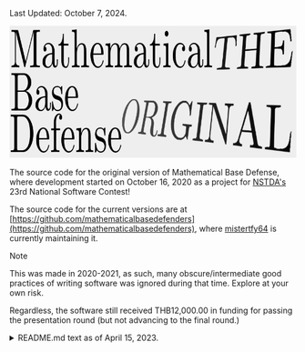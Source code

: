 Last Updated: October 7, 2024.

<p align="center">
  <img width="819" height="232" src="./mathematical_base_defense_the_original.png">
</p>

The source code for the original version of Mathematical Base Defense, where development started on October 16, 2020 as a project for [NSTDA's](https://www.nstda.or.th/) 23rd National Software Contest!

The source code for the current versions are at [https://github.com/mathematicalbasedefenders](https://github.com/mathematicalbasedefenders), where [mistertfy64](https://github.com/mistertfy64) is currently maintaining it.

> [!NOTE]
> This was made in 2020-2021, as such, many obscure/intermediate good practices of writing software was ignored during that time. Explore at your own risk.
> 
> Regardless, the software still received THB12,000.00 in funding for passing the presentation round (but not advancing to the final round.)


<details>
<summary> README.md text as of April 15, 2023. </summary>

# 2023-04-15 UPDATE: Project moved to https://github.com/mathematicalbasedefenders
# 2023-04-15 CONFESSION: ok, i didnt really know what i was doing, but it passed the 2nd round in the end.
# 2023-04-15 INFORMATION: although I (@mistertfy64) came up with the idea and name, I wasn't named the leader of the NSC version project, that's why it's on a different (the actual leader's) account.

# 2023-02-23 UPDATE: THIS IS THE ORIGINAL VERSION OF MATHEMATICAL BASE DEFENDERS/DEFENSE, WHICH IS SUBMITTED TO NSTDA FOR NATIONAL SOFTWARE CONTEST 2021

# ปกป้องฐานด้วยคณิตศาสตร์: จุดกำเนิด - Mathematical Base Defense: Origin

#~~ PROJECT HAS MOVED TO https://github.com/mistertfy64/mathematicalbasedefenders~~


Mathematical Base Defense is a educational game about making math equations to destroy enemies while protecting your base in the process.

Anyone is open to contribute to Mathematical Base Defense. (you might also be rewarded)!

NOTICE: This project is a submission to NSC 2021, which is ran by the National Science and Technology Development Agency (NSTDA).

## Installation

Download the files, and then run the executable INSIDE THE FOLDER IT'S IN (you only have to do this for each first launch for each version).

## Use

You are to form expressions that match atleast one of the numbers above the enemies before they reach your base.
Doing so awards you points, the number of points according to how far the enemy is from the base, and how long your expression is.

## License

License Agreement

This software is a work developed by [Chaiyanant Cheerasiri](https://github.com/KG07), [Tinnaphop Choonchuachan](https://github.com/mistertfy64) and [Supanut Udompataikul](https://github.com/Muq1937) from
[Bangkok Christian College](https://bcc.ac.th) under the provision of Lojruthai Jocknoi under Mathematical Base Defense , which has been supported by the National Science and Technology
Development Agency (NSTDA), in order to encourage pupils and students to learn
and practice their skills in developing software. Therefore, the intellectual
property of this software shall belong to the developer and the developer gives
NSTDA a permission to distribute this software as an “as is ” and non-modified
software for a temporary and non-exclusive use without remuneration to anyone
for his or her own purpose or academic purpose, which are not commercial
purposes. In this connection, NSTDA shall not be responsible to the user for
taking care, maintaining, training or developing the efficiency of this software.
Moreover, NSTDA shall not be liable for any error, software efficiency and
damages in connection with or arising out of the use of the software.”

(copied and pasted)

## Special Thanks

**บุคคลที่ระบุไว้ด้านล่างไม่ใช่ผู้พัฒนาโครงการนี้**

**PLEASE NOTE THAT THE PEOPLE HERE ARE NOT ONE OF THE DEVELOPERS OF MATHEMATICAL BASE DEFENSE!**

[Phat Lorthammakun](https://github.com/VenusClietnt) for helping us type our school's name and being Mathematical Base Defense's mascot. 
</details>